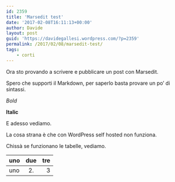 ```yaml
---
id: 2359
title: 'Marsedit test'
date: '2017-02-08T16:11:13+00:00'
author: Davide
layout: post
guid: 'https://davidegallesi.wordpress.com/?p=2359'
permalink: /2017/02/08/marsedit-test/
tags:
    - corti
---
```


Ora sto provando a scrivere e pubblicare un post con Marsedit.

Spero che supporti il Markdown, per saperlo basta provare un po’ di sintassi.

*Bold*

**Italic**

E adesso vediamo.

La cosa strana è che con WordPress self hosted non funziona.

Chissà se funzionano le tabelle, vediamo.

| uno | due | tre |
|:--|:-:|--:|
| uno | 2. | 3 |